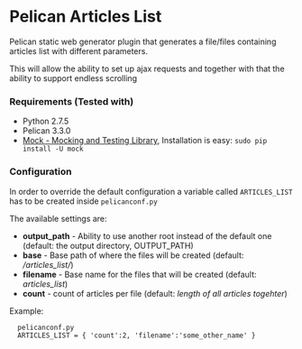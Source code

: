 Pelican Articles List
====================

Pelican static web generator plugin that generates a file/files containing articles list with different parameters. 

This will allow the ability to set up ajax requests and together with that the ability to support endless scrolling 

### Requirements (Tested with)

- Python 2.7.5
- Pelican 3.3.0
- [Mock - Mocking and Testing Library](http://www.voidspace.org.uk/python/mock/), Installation is easy: ```sudo pip install -U mock``` 

### Configuration

In order to override the default configuration a variable called ```ARTICLES_LIST``` has to be created inside ```pelicanconf.py```

The available settings are: 

- **output_path** - Ability to use another root instead of the default one (default: the output directory, OUTPUT_PATH)
- **base** - Base path of where the files will be created (default: */articles_list/*)
- **filename** - Base name for the files that will be created (default: *articles_list*)
- **count** - count of articles per file (default: *length of all articles togehter*) 
  
Example:

```
  pelicanconf.py
  ARTICLES_LIST = { 'count':2, 'filename':'some_other_name' }
```

